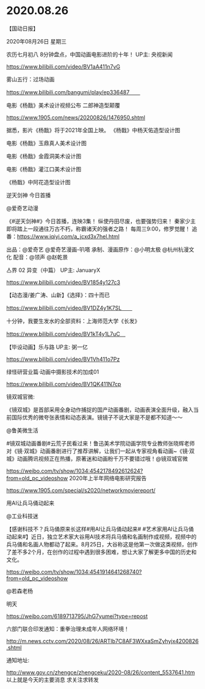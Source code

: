 # 2020.08.26

【国动日报】

2020年08月26日  星期三

农历七月初八
 8分钟盘点，中国动画电影进阶的十年！ UP主: 央视新闻

https://www.bilibili.com/video/BV1aA411n7vG



雾山五行：过场动画

https://www.bilibili.com/bangumi/play/ep336487　　


电影《杨戬》美术设计视频公布 二郎神造型颠覆

https://www.1905.com/news/20200826/1476950.shtml

据悉，影片《杨戬》将于2021年全国上映。
《杨戬》中杨天佑造型设计图


电影《杨戬》玉鼎真人美术设计图


电影《杨戬》金霞洞美术设计图


电影《杨戬》灌江口美术设计图


《杨戬》中阿花造型设计图


逆天剑神 今日首播

@爱奇艺动漫     

《#逆天剑神#》今日首播，连映3集！
纵使丹田尽废，也要强势归来！
秦家少主即将踏上一段通往万古不朽，称霸诸天的强者之路！
每周三9:00，修罗觉醒！
追番：https://www.iqiyi.com/a_jcxd3x7hel.html

出品：@爱奇艺 @爱奇艺漫画-叭嗒
承制、漫画原作：@小明太极 @杭州杭漫文化
配音：@领声 @赵乾景


亼界 02 异变（中篇） UP主: JanuaryX

https://www.bilibili.com/video/BV1854y127c3



【动态漫/姜广涛、山新】《选择》：四十而已

https://www.bilibili.com/video/BV1DZ4y1K7SL　　


十分钟，我要生发水的全部资料：上海师范大学《长发》

https://www.bilibili.com/video/BV1kT4y1L7uC　


【毕设动画】乐与路 UP主: 粥一亿

https://www.bilibili.com/video/BV1Vh411o7Pz



绿怪研营业篇·动画中摄影技术的加成01

https://www.bilibili.com/video/BV1QK411N7cp


镜双城官微:                  

《镜双城》是首部采用全身动作捕捉的国产动画番剧，动画表演全面升级，融入当前国际优秀的微夸张表情和动态表演。镜镜子不说大家是不是都不知道～～        

@鲁美微生活                            

#镜双城动画番剧#云荒子民看过来！鲁迅美术学院动画学院专业教师张晓辉老师对《镜·双城》动画番剧进行了推荐讲解，让我们一起从专家视角看动画~《镜·双城》动画腾讯视频正在热播，原著迷和动画粉千万不要错过哦！@镜双城官微

https://weibo.com/tv/show/1034:4542178492612624?from=old_pc_videoshow
2020年上半年网络电影研究报告

https://www.1905.com/special/s2020/networkmoviereport/


用AI让兵马俑动起来

@工业科技迷                            

【感谢科技不？兵马俑原来长这样#用AI让兵马俑动起来# #艺术家用AI让兵马俑动起来#】近日，独立艺术家大谷用AI技术将兵马俑和名画制作成视频，视频中的兵马俑和名画人物都动了起来。8月25日，大谷称这是他第一次做这类视频，创作了差不多2个月，在创作的过程中遇到很多困难，想让大家了解更多中国的历史和文化。

https://weibo.com/tv/show/1034:4541914641268740?from=old_pc_videoshow

@若森老杨                            

明天

https://weibo.com/6189713795/JhG7yumei?type=repost


六部门联合印发通知：重拳治理未成年人网络环境！

http://m.news.cctv.com/2020/08/26/ARTIb7C8AF3WXxaSmZyhyjx4200826.shtml

通知地址:

http://www.gov.cn/zhengce/zhengceku/2020-08/26/content_5537641.htm
以上就是今天的主要消息
求关注求转发



